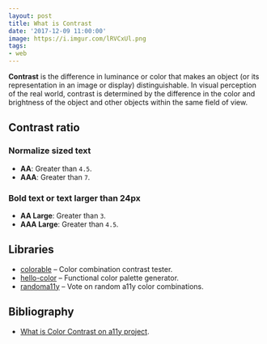 ```yaml
---
layout: post
title: What is Contrast
date: '2017-12-09 11:00:00'
image: https://i.imgur.com/lRVCxUl.png
tags:
- web
---
```


<style>
.f-headline-l {
  background: #d599ab;
  color: #2b6151;
}
</style>

**Contrast** is the difference in luminance or color that makes an object (or its representation in an image or display) distinguishable. In visual perception of the real world, contrast is determined by the difference in the color and brightness of the object and other objects within the same field of view.

## Contrast ratio

### Normalize sized text

- **AA**: Greater than `4.5`.
- **AAA**: Greater than `7`.

### Bold text or text larger than 24px

- **AA Large**: Greater than `3`.
- **AAA Large**: Greater than `4.5`.

## Libraries

- [colorable](https://colorable.jxnblk.com/) – Color combination contrast tester.
- [hello-color](http://jxnblk.com/hello-color/) – Functional color palette generator.
- [randoma11y](https://randoma11y.com/#/explore) – Vote on random a11y color combinations.

## Bibliography

- [What is Color Contrast on a11y project](https://a11yproject.com/posts/what-is-color-contrast/).
